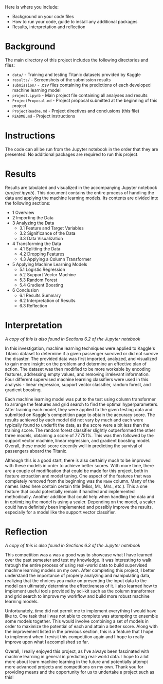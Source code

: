 Here is where you include:
  - Background on your code files
  - How to run your code, guide to install any additional packages
  - Results, interpretation and reflection

# Background
The main directory of this project includes the following directories and files:
- `data/` - Training and testing Titanic datasets provided by Kaggle
- `results/` - Screenshots of the submission results
- `submission/` - .csv files containing the predictions of each developed machine learning model
- `project.ipynb` - Main project file containing all analyses and results
- `ProjectProposal.md` - Project proposal submitted at the beginning of this project
- `ProjectReadme.md` - Project directives and conclusions (this file)
- `README.md` - Project instructions

# Instructions
The code can all be run from the Jupyter notebook in the order that they are presented. No additional packages are required to run this project.

# Results

Results are tabulated and visualized in the accompanying Jupyter notebook (*project.ipynb*). This document contains the entire process of handling the data and applying the machine learning models. Its contents are divided into the following sections:

- 1 Overview
- 2 Importing the Data
- 3 Analyzing the Data
    - 3.1 Feature and Target Variables
    - 3.2 Significance of the Data
    - 3.3 Data Visualization
- 4 Transforming the Data
    - 4.1 Splitting the Data
    - 4.2 Dropping Features
    - 4.3 Applying a Column Transformer
- 5 Applying Machine Learning Models
    - 5.1 Logistic Regression
    - 5.2 Support Vector Machine
    - 5.3 Random Forest
    - 5.4 Gradient Boosting
- 6 Conclusion
    - 6.1 Results Summary
    - 6.2 Interpretation of Results
    - 6.3 Reflection

# Interpretation

*A copy of this is also found in Sections 6.2 of the Jupyter notebook*

In this investigation, machine learning techniques were applied to Kaggle's Titanic dataset to determine if a given passenger survived or did not survive the disaster. The provided data was first imported, analyzed, and visualized to gain more insight on the problem and determine an effective plan of action. The dataset was then modified to be more workable by encoding features, addressing empty values, and removing irrelevant information. Four different supervised machine learning classifiers were used in this analysis - linear regression, support vector classifier, random forest, and gradient boosting.

Each machine learning model was put to the test using column transformer to arrange the features and grid search to find the optimal hyperparameters. After training each model, they were applied to the given testing data and submitted on Kaggle's competition page to obtain the accuracy score. The results achieved by each model did not vary by much and each were typically found to underfit the data, as the score were a bit less than the training score. The random forest classifier slightly outperformed the other three models, obtaining a score of 77.751%. This was then followed by the support vector machine, linear regression, and gradient boosting model. Overall, these model score decently well in predicting the survival of passengers aboard the Titanic.

Although this is a good start, there is also certainly much to be improved with these models in order to achieve better scores. With more time, there are a couple of modification that could be made for this project, both in feature extraction and model tuning. One aspect of the features that was completely removed from the beginning was the `Name` column. Many of the names listed here contain certain title (Miss, Mr., Mrs., etc.). This a one feature that could potentially remain if handled and implemented methodically. Another addition that could help when handling the data and in optimizing the model is using a scaler. Depending on the model, a scaler could have definitely been implemented and possibly improve the results, especially for a model like the support vector classifier.

# Reflection

*A copy of this is also found in Sections 6.3 of the Jupyter notebook*

This competition was a was a good way to showcase what I have learned over the past semester and test my knowledge. It was interesting to walk through the entire process of using real-world data to build supervised machine learning models on my own. After completing this project, I better understand the importance of properly analyzing and manipulating data, realizing that the choices you make on presenting the input data to the model can ultimately determine the effectiveness of it. I also learned how to implement useful tools provided by sci-kit such as the column transformer and grid search to improve my workflow and build more robust machine learning models.

Unfortunately, time did not permit me to implement everything I would have like to. One task that I was not able to complete was attempting to ensemble some models together. This would involve combining a set of models in order to maximize the potential of each and attain a better score. Along with the improvement listed in the previous section, this is a feature that I hope to implement when I revisit this competition again and I hope to really improve upon what I accomplished so far.

Overall, I really enjoyed this project, as I've always been fascinated with machine learning in general in predicting real-world data. I hope to a lot more about learn machine learning in the future and potentially attempt more advanced projects and competitions on my own. Thank you for providing means and the opportunity for us to undertake a project such as this!